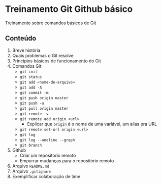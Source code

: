 # Treinamento Git Github básico
Treinamento sobre comandos básicos de Git

## Conteúdo
1. Breve história
1. Quais problemas o Git resolve 
1. Princípios básicos de funcionamento do Git
1. Comandos Git
    - `git init`
    - `git status`
    - `git add <nome-do-arquivo>`
    - `git add -A`
    - `git commit -m `
    - `git push origin master`
    - `git push -u`
    - `git pull origin master`
    - `git remote -v`
    - `git remote add origin <url>`
      - Explicar que `origin` é o nome de uma variável, um alias pra URL
    - `git remote set-url origin <url>`
    - `git log`
    - `git log --oneline --graph`
    - `git branch`
1. Github
    - Criar um repositório remoto
    - Empurrar mudanças para o repositório remoto
1. Arquivo `README.md`
1. Arquivo `.gitignore`
1. Exemplificar colaboração de time

